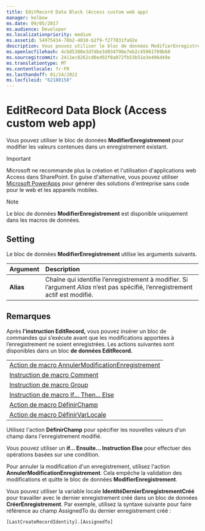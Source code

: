 ```yaml
---
title: EditRecord Data Block (Access custom web app)
manager: kelbow
ms.date: 09/05/2017
ms.audience: Developer
ms.localizationpriority: medium
ms.assetid: 54975434-78b2-4010-b2f9-f277831fa92e
description: Vous pouvez utiliser le bloc de données ModifierEnregistrement pour modifier les valeurs contenues dans un enregistrement existant.
ms.openlocfilehash: 4cb85380e3d7dbe3d034798e7eb2c45961709b68
ms.sourcegitcommit: 2411ec8262cd0ed92f8a072fb53b51e3e496d49e
ms.translationtype: MT
ms.contentlocale: fr-FR
ms.lasthandoff: 01/24/2022
ms.locfileid: "62180158"
---
```

# <a name="editrecord-data-block-access-custom-web-app"></a>EditRecord Data Block (Access custom web app)

Vous pouvez utiliser le bloc de données **ModifierEnregistrement** pour modifier les valeurs contenues dans un enregistrement existant.
  
> [!IMPORTANT]
> Microsoft ne recommande plus la création et l'utilisation d'applications web Access dans SharePoint. En guise d'alternative, vous pouvez utiliser [Microsoft PowerApps](https://powerapps.microsoft.com/) pour générer des solutions d'entreprise sans code pour le web et les appareils mobiles.
  
> [!NOTE]
> Le bloc de données **ModifierEnregistrement** est disponible uniquement dans les macros de données.
  
## <a name="setting"></a>Setting

Le bloc de données **ModifierEnregistrement** utilise les arguments suivants.
  
|**Argument**|**Description**|
|:-----|:-----|
|**Alias** <br/> |Chaîne qui identifie l’enregistrement à modifier. Si l’argument *Alias* n’est pas spécifié, l’enregistrement actif est modifié.<br/> |

## <a name="remarks"></a>Remarques

Après **l’instruction EditRecord,** vous pouvez insérer un bloc de commandes qui s’exécute avant que les modifications apportées à l’enregistrement ne soient enregistrées. Les actions suivantes sont disponibles dans un bloc **de données EditRecord.** 
  
||
|:-----|
|[Action de macro AnnulerModificationEnregistrement](cancelrecordchange-macro-action-access-custom-web-app.md) <br/> |
|[Instruction de macro Comment](comment-macro-block-access-custom-web-app.md) <br/> |
|[Instruction de macro Group](group-macro-block-access-custom-web-app.md) <br/> |
|[Instruction de macro If... Then... Else](ifthenelse-macro-block-access-custom-web-app.md) <br/> |
|[Action de macro DéfinirChamp](setfield-macro-action-access-custom-web-app.md) <br/> |
|[Action de macro DéfinirVarLocale](setlocalvar-macro-action-access-custom-web-app.md) <br/> |

Utilisez l'action **DéfinirChamp** pour spécifier les nouvelles valeurs d'un champ dans l'enregistrement modifié.
  
Vous pouvez utiliser un **if... Ensuite... Instruction Else** pour effectuer des opérations basées sur une condition.
  
Pour annuler la modification d'un enregistrement, utilisez l'action **AnnulerModificationEnregistrement**. Cela empêche la validation des modifications et quitte le bloc de données **ModifierEnregistrement**.
  
Vous pouvez utiliser la variable locale **IdentitéDernierEnregistrementCréé** pour travailler avec le dernier enregistrement créé dans un bloc de données **CréerEnregistrement**. Par exemple, utilisez la syntaxe suivante pour faire référence au champ AssignedTo du dernier enregistrement créé :
  
`[LastCreateRecordIdentity].[AssignedTo]`
